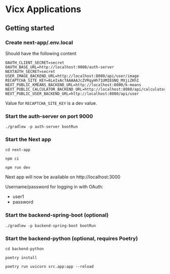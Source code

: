 # Vicx Applications

## Getting started

### Create next-app/.env.local
Should have the following content
```
OAUTH_CLIENT_SECRET=secret
OAUTH_BASE_URL=http://localhost:9000/auth-server
NEXTAUTH_SECRET=secret
USER_IMAGE_BACKEND_URL=http://localhost:8080/api/user/image
RECAPTCHA_SITE_KEY=6LeIxAcTAAAAAJcZVRqyHh71UMIEGNQ_MXjiZKhI
NEXT_PUBLIC_KMEANS_BACKEND_URL=http://localhost:8000/k-means
NEXT_PUBLIC_CALCULATOR_BACKEND_URL=http://localhost:8080/api/calculator
NEXT_PUBLIC_USER_BACKEND_URL=http://localhost:8080/api/user
```
Value for `RECAPTCHA_SITE_KEY` is a dev value. 


### Start the auth-server on port 9000
```shell
./gradlew -p auth-server bootRun
```

### Start the Next app
```shell
cd next-app
```
```shell
npm ci
```
```shell
npm run dev
```

Next app will now be available on 
http://localhost:3000

Username/password for logging in with OAuth:
- user1
- password

### Start the backend-spring-boot (optional)
```shell
./gradlew -p backend-spring-boot bootRun
```

### Start the backend-python (optional, requires Poetry)
```shell
cd backend-python
```
```shell
poetry install
```
```shell
poetry run uvicorn src.app:app --reload
```
